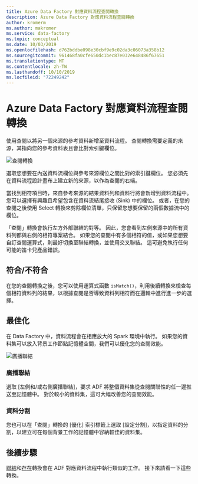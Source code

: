 ```yaml
---
title: Azure Data Factory 對應資料流程查閱轉換
description: Azure Data Factory 對應資料流程查閱轉換
author: kromerm
ms.author: makromer
ms.service: data-factory
ms.topic: conceptual
ms.date: 10/03/2019
ms.openlocfilehash: d762bddbe098e30cbf9e9c02da3c06073a358b12
ms.sourcegitcommit: 961468fa0cfe650dc1bec87e032e648486f67651
ms.translationtype: MT
ms.contentlocale: zh-TW
ms.lasthandoff: 10/10/2019
ms.locfileid: "72249242"
---
```

# <a name="azure-data-factory-mapping-data-flow-lookup-transformation"></a>Azure Data Factory 對應資料流程查閱轉換

使用查閱以將另一個來源的參考資料新增至資料流程。 查閱轉換需要定義的來源，其指向您的參考資料表且會比對索引鍵欄位。

![查閱轉換](media/data-flow/lookup1.png "查閱")

選取您想要在內送資料流欄位與參考來源欄位之間比對的索引鍵欄位。 您必須先在資料流程設計畫布上建立新的來源，以作為查閱的右端。

當找到相符項目時，來自參考來源的結果資料列和資料行將會新增到資料流程中。 您可以選擇有興趣且希望包含在資料流結尾接收 (Sink) 中的欄位。 或者，在您的查閱之後使用 Select 轉換來剪除欄位清單，只保留您想要保留的兩個數據流中的欄位。

「查閱」轉換會執行左方外部聯結的對等。 因此，您會看到左側來源中的所有資料列都與右側的相符專案結合。 如果您的查閱中有多個相符的值，或如果您想要自訂查閱運算式，則最好切換至聯結轉換，並使用交叉聯結。 這可避免執行任何可能的笛卡兒產品錯誤。

## <a name="match--no-match"></a>符合/不符合

在您的查閱轉換之後，您可以使用運算式函數 `isMatch()`，利用後續轉換來檢查每個相符資料列的結果，以根據查閱是否導致資料列相符而在邏輯中進行進一步的選擇。

## <a name="optimizations"></a>最佳化

在 Data Factory 中，資料流程會在相應放大的 Spark 環境中執行。 如果您的資料集可以放入背景工作節點記憶體空間，我們可以優化您的查閱效能。

![廣播聯結](media/data-flow/broadcast.png "廣播聯結")

### <a name="broadcast-join"></a>廣播聯結

選取 [左側和/或右側廣播聯結]，要求 ADF 將整個資料集從查閱關聯性的任一邊推送至記憶體中。 對於較小的資料集，這可大幅改善您的查閱效能。

### <a name="data-partitioning"></a>資料分割

您也可以在「查閱」轉換的 [優化] 索引標籤上選取 [設定分割]，以指定資料的分割，以建立可在每個背景工作的記憶體中容納較佳的資料集。

## <a name="next-steps"></a>後續步驟

[聯結](data-flow-join.md)和[存在](data-flow-exists.md)轉換會在 ADF 對應資料流程中執行類似的工作。 接下來請看一下這些轉換。
